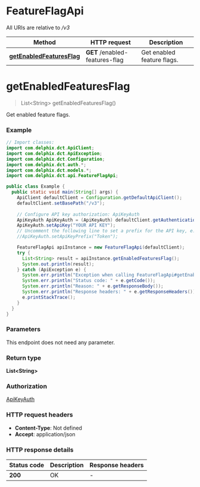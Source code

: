 # FeatureFlagApi

All URIs are relative to */v3*

| Method | HTTP request | Description |
|------------- | ------------- | -------------|
| [**getEnabledFeaturesFlag**](FeatureFlagApi.md#getEnabledFeaturesFlag) | **GET** /enabled-features-flag | Get enabled feature flags. |


<a id="getEnabledFeaturesFlag"></a>
# **getEnabledFeaturesFlag**
> List&lt;String&gt; getEnabledFeaturesFlag()

Get enabled feature flags.

### Example
```java
// Import classes:
import com.delphix.dct.ApiClient;
import com.delphix.dct.ApiException;
import com.delphix.dct.Configuration;
import com.delphix.dct.auth.*;
import com.delphix.dct.models.*;
import com.delphix.dct.api.FeatureFlagApi;

public class Example {
  public static void main(String[] args) {
    ApiClient defaultClient = Configuration.getDefaultApiClient();
    defaultClient.setBasePath("/v3");
    
    // Configure API key authorization: ApiKeyAuth
    ApiKeyAuth ApiKeyAuth = (ApiKeyAuth) defaultClient.getAuthentication("ApiKeyAuth");
    ApiKeyAuth.setApiKey("YOUR API KEY");
    // Uncomment the following line to set a prefix for the API key, e.g. "Token" (defaults to null)
    //ApiKeyAuth.setApiKeyPrefix("Token");

    FeatureFlagApi apiInstance = new FeatureFlagApi(defaultClient);
    try {
      List<String> result = apiInstance.getEnabledFeaturesFlag();
      System.out.println(result);
    } catch (ApiException e) {
      System.err.println("Exception when calling FeatureFlagApi#getEnabledFeaturesFlag");
      System.err.println("Status code: " + e.getCode());
      System.err.println("Reason: " + e.getResponseBody());
      System.err.println("Response headers: " + e.getResponseHeaders());
      e.printStackTrace();
    }
  }
}
```

### Parameters
This endpoint does not need any parameter.

### Return type

**List&lt;String&gt;**

### Authorization

[ApiKeyAuth](../README.md#ApiKeyAuth)

### HTTP request headers

 - **Content-Type**: Not defined
 - **Accept**: application/json

### HTTP response details
| Status code | Description | Response headers |
|-------------|-------------|------------------|
| **200** | OK |  -  |


